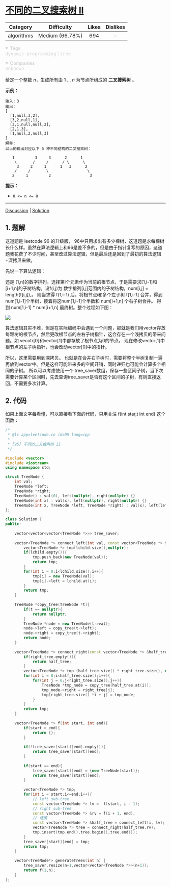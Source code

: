 # [不同的二叉搜索树 II](https://leetcode-cn.com/problems/unique-binary-search-trees-ii/description/)

|  Category  |   Difficulty    | Likes | Dislikes |
| :--------: | :-------------: | :---: | :------: |
| algorithms | Medium (66.78%) |  694  |    -     |

<details open="" style="color: rgb(212, 212, 212); font-family: -apple-system, BlinkMacSystemFont, &quot;Segoe WPC&quot;, &quot;Segoe UI&quot;, system-ui, Ubuntu, &quot;Droid Sans&quot;, sans-serif, &quot;Microsoft Yahei UI&quot;; font-size: 14px; font-style: normal; font-variant-ligatures: normal; font-variant-caps: normal; font-weight: 400; letter-spacing: normal; orphans: 2; text-align: start; text-indent: 0px; text-transform: none; white-space: normal; widows: 2; word-spacing: 0px; -webkit-text-stroke-width: 0px; text-decoration-style: initial; text-decoration-color: initial;"><summary><strong>Tags</strong></summary><p style="margin-top: 0px; margin-bottom: 0.7em;"><a href="https://leetcode.com/tag/dynamic-programming" title="https://leetcode.com/tag/dynamic-programming" style="color: var(--vscode-textLink-foreground); text-decoration: none;"><code style="color: var(--vscode-textPreformat-foreground); font-family: var(--vscode-editor-font-family, &quot;SF Mono&quot;, Monaco, Menlo, Consolas, &quot;Ubuntu Mono&quot;, &quot;Liberation Mono&quot;, &quot;DejaVu Sans Mono&quot;, &quot;Courier New&quot;, monospace); font-size: 1em; line-height: 1.357em; white-space: pre-wrap;">dynamic-programming</code></a><span>&nbsp;</span>|<span>&nbsp;</span><a href="https://leetcode.com/tag/tree" title="https://leetcode.com/tag/tree" style="color: var(--vscode-textLink-foreground); text-decoration: none;"><code style="color: var(--vscode-textPreformat-foreground); font-family: var(--vscode-editor-font-family, &quot;SF Mono&quot;, Monaco, Menlo, Consolas, &quot;Ubuntu Mono&quot;, &quot;Liberation Mono&quot;, &quot;DejaVu Sans Mono&quot;, &quot;Courier New&quot;, monospace); font-size: 1em; line-height: 1.357em; white-space: pre-wrap;">tree</code></a></p></details>

<details open="" style="color: rgb(212, 212, 212); font-family: -apple-system, BlinkMacSystemFont, &quot;Segoe WPC&quot;, &quot;Segoe UI&quot;, system-ui, Ubuntu, &quot;Droid Sans&quot;, sans-serif, &quot;Microsoft Yahei UI&quot;; font-size: 14px; font-style: normal; font-variant-ligatures: normal; font-variant-caps: normal; font-weight: 400; letter-spacing: normal; orphans: 2; text-align: start; text-indent: 0px; text-transform: none; white-space: normal; widows: 2; word-spacing: 0px; -webkit-text-stroke-width: 0px; text-decoration-style: initial; text-decoration-color: initial;"><summary><strong>Companies</strong></summary><p style="margin-top: 0px; margin-bottom: 0.7em;"><code style="color: var(--vscode-textPreformat-foreground); font-family: var(--vscode-editor-font-family, &quot;SF Mono&quot;, Monaco, Menlo, Consolas, &quot;Ubuntu Mono&quot;, &quot;Liberation Mono&quot;, &quot;DejaVu Sans Mono&quot;, &quot;Courier New&quot;, monospace); font-size: 1em; line-height: 1.357em; white-space: pre-wrap;">Unknown</code></p></details>

给定一个整数 *n*，生成所有由 1 ... *n* 为节点所组成的 **二叉搜索树** 。

 

**示例：**

```
输入：3
输出：
[
  [1,null,3,2],
  [3,2,null,1],
  [3,1,null,null,2],
  [2,1,3],
  [1,null,2,null,3]
]
解释：
以上的输出对应以下 5 种不同结构的二叉搜索树：

   1         3     3      2      1
    \       /     /      / \      \
     3     2     1      1   3      2
    /     /       \                 \
   2     1         2                 3
```

 

**提示：**

- `0 <= n <= 8`

------

[Discussion](https://leetcode-cn.com/problems/unique-binary-search-trees-ii/comments/) | [Solution](https://leetcode-cn.com/problems/unique-binary-search-trees-ii/solution/)

## 1. 题解

这道题是 leetcode 96 的升级版， 96中只用求出有多少棵树，这道题是求每棵树长什么样。虽然在算法逻辑上和96是差不多的，但是由于指针复写的原因，这道题我花费了不少时间，甚至改过算法逻辑，但是最后还是回到了最初的算法逻辑+深拷贝来做。 

先说一下算法逻辑：

还是 [1,n]的数字排列。选择第i个元素作为当前的根节点，于是需要求[1,i-1]和[i+1,n]的子树结构。设f(i,j)为 数字排列[i,j]范围内的子树结构，num[i,j] = length(f[i,j]),。 则当求得 f(1,i-1) 后，将根节点i和多个左子树 f[1,i-1] 合并，得到num[1,i-1]个半树，接着将这num[1,i-1]个半数和 num[i+1,n] 个右子树合并。 得到 num[1,i-1] \* num[i+1,n] 最终树。整个过程如下图：

![](C:\Users\Raven\Documents\图库\5fa7754f1cd1bbb86b25fc79.png)

算法逻辑其实不难，但是在实际编码中会遇到一个问题，那就是我们用vector存放每颗树的根节点，然后更改根节点的左右子树指针，这会存在一个浅拷贝的带来问题。如 vecotr[0]和vector[1]中都存放了根节点为0的节点。 现在修改vector[1]中根节点的左子树指针，也会改动vector[0]中的指针。

所以，这里需要用到深拷贝。 也就是在合并右子树时，需要将整个半树复制一遍再放到vector中。但是这样可能带来多的空间开销，同时递归也可能会计算多个相同的子树。 所以可以考虑使用一个 tree_saver数组，保存一些区间子树，当下次需要计算某个区间时，先去查询tree_saver是否有这个区间的子树，有则直接返回，不需要多次计算。

## 2. 代码

如果上面文字每看懂，可以直接看下面的代码，只用关注 f(int star,t int end) 这个函数：

```c++
/*
 * @lc app=leetcode.cn id=95 lang=cpp
 *
 * [95] 不同的二叉搜索树 II
 */

#include <vector>
#include <iostream>
using namespace std;

struct TreeNode {
    int val;
    TreeNode *left;
    TreeNode *right;
    TreeNode() : val(0), left(nullptr), right(nullptr) {}
    TreeNode(int x) : val(x), left(nullptr), right(nullptr) {}
    TreeNode(int x, TreeNode *left, TreeNode *right) : val(x), left(left), right(right) {}
};

class Solution {
public:
    
    vector<vector<vector<TreeNode *>>> tree_saver;
    
    vector<TreeNode *> connect_left(int val, const vector<TreeNode *> &lchild){
        vector<TreeNode *> tmp(lchild.size(),nullptr);
        if(lchild.empty()){
            tmp.push_back(new TreeNode(val));
            return tmp;
        }
        for(int i = 0;i<lchild.size();i++){
            tmp[i] = new TreeNode(val);
            tmp[i]->left = lchild.at(i);
        }
        return tmp;
    }
    
    TreeNode *copy_tree(TreeNode *t){
        if(t == nullptr){
            return nullptr;
        }
        TreeNode *node = new TreeNode(t->val);
        node->left = copy_tree(t->left);
        node->right = copy_tree(t->right);
        return node;
    }
    
    vector<TreeNode *> connect_right(const vector<TreeNode *> &half_tree, const vector<TreeNode *> &right_tree){
        if(right_tree.empty()){
            return half_tree;
        }
        vector<TreeNode *> tmp (half_tree.size() * right_tree.size(), nullptr);
        for(int i = 0;i<half_tree.size();i++){
            for(int j = 0;j<right_tree.size();j++){
                TreeNode *tmp_node = copy_tree(half_tree.at(i));
                tmp_node->right = right_tree[j];
                tmp[right_tree.size() *i + j] = tmp_node;
            }
        }
        return tmp;
    }
    
    vector<TreeNode *> f(int start, int end){
        if(start > end){
            return {};
        }
        
        if(!tree_saver[start][end].empty()){
            return tree_saver[start][end];
        }
        
        if(start == end){
            tree_saver[start][end] = {new TreeNode(start)};
            return tree_saver[start][end];
        }
        
        vector<TreeNode *> tmp;
        for(int i = start;i<=end;i++){
            // left sub-tree
            const vector<TreeNode *> lv =  f(start, i - 1);
            // right sub-tree
            const vector<TreeNode *> &rv = f(i + 1, end);
            // 连接
            const vector<TreeNode *> &half_tree = connect_left(i, lv);
            vector<TreeNode *> tree = connect_right(half_tree,rv);
            tmp.insert(tmp.end(),tree.begin(),tree.end());
        }
        tree_saver[start][end] = tmp;
        return tmp;
    }
    
    vector<TreeNode*> generateTrees(int n) {
        tree_saver.resize(n+1,vector<vector<TreeNode *>>(n+1));
        return f(1,n);
    }
};


```

